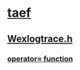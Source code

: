 # [taef](../_taef/index.md)
## [Wexlogtrace.h](index.md)
### [operator= function](../wexlogtrace/nf-wexlogtrace-operator=.md)
